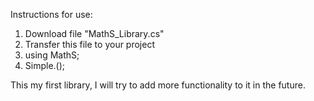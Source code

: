 Instructions for use:
  1. Download file "MathS_Library.cs"
  2. Transfer this file to your project
  3. using MathS;
  4. Simple.<Function>();

This my first library, I will try to add more functionality to it in the future.
